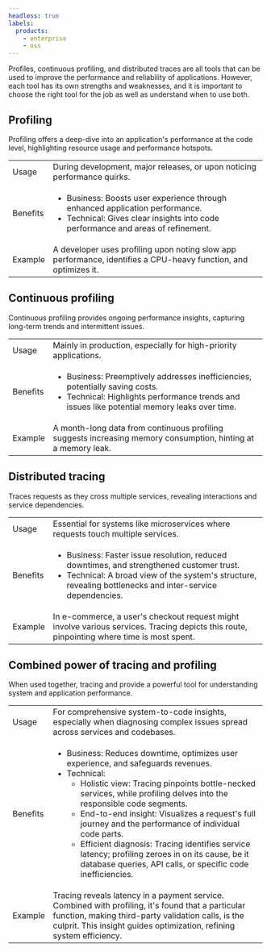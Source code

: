 ```yaml
---
headless: true
labels:
  products:
    - enterprise
    - oss
---
```


[//]: # 'This file documents the introductory material for traces to profiling for the Pyroscope data source.'
[//]: # 'This shared file is included in these locations:'
[//]: # '/grafana/docs/sources/datasources/pyroscope/profiling-and-tracing.md'
[//]: # '/website/docs/grafana-cloud/data-configuration/traces/traces-query-editor.md'
[//]: # '/docs/sources/view-and-analyze-profile-data/profile-tracing/_index.md'
[//]: #
[//]: # 'If you make changes to this file, verify that the meaning and content are not changed in any place where the file is included.'
[//]: # 'Any links should be fully qualified and not relative: /docs/grafana/ instead of ../grafana/.'

<!-- Profiling and tracing integration -->

Profiles, continuous profiling, and distributed traces are all tools that can be used to improve the performance and reliability of applications.
However, each tool has its own strengths and weaknesses, and it is important to choose the right tool for the job as well as understand when to use both.

## Profiling

Profiling offers a deep-dive into an application's performance at the code level, highlighting resource usage and performance hotspots.

<table>
  <tr>
   <td>Usage
   </td>
   <td>During development, major releases, or upon noticing performance quirks.
   </td>
  </tr>
  <tr>
   <td>Benefits
   </td>
   <td>
<ul>

<li>Business: Boosts user experience through enhanced application performance.

<li>Technical: Gives clear insights into code performance and areas of refinement.
</li>
</ul>
   </td>
  </tr>
  <tr>
   <td>Example
   </td>
   <td>A developer uses profiling upon noting slow app performance, identifies a CPU-heavy function, and optimizes it.
   </td>
  </tr>
</table>

## Continuous profiling

Continuous profiling provides ongoing performance insights, capturing long-term trends and intermittent issues.

<table>
  <tr>
   <td>Usage
   </td>
   <td>Mainly in production, especially for high-priority applications.
   </td>
  </tr>
  <tr>
   <td>Benefits
   </td>
   <td>
<ul>

<li>Business: Preemptively addresses inefficiencies, potentially saving costs.

<li>Technical: Highlights performance trends and issues like potential memory leaks over time.
</li>
</ul>
   </td>
  </tr>
  <tr>
   <td>Example
   </td>
   <td>A month-long data from continuous profiling suggests increasing memory consumption, hinting at a memory leak.
   </td>
  </tr>
</table>

## Distributed tracing

Traces requests as they cross multiple services, revealing interactions and service dependencies.

<table>
  <tr>
   <td>Usage
   </td>
   <td>Essential for systems like microservices where requests touch multiple services.
   </td>
  </tr>
  <tr>
   <td>Benefits
   </td>
   <td>
<ul>

<li>Business: Faster issue resolution, reduced downtimes, and strengthened customer trust.

<li>Technical: A broad view of the system's structure, revealing bottlenecks and inter-service dependencies.
</li>
</ul>
   </td>
  </tr>
  <tr>
   <td>Example
   </td>
   <td>In e-commerce, a user's checkout request might involve various services. Tracing depicts this route, pinpointing where time is most spent.
   </td>
  </tr>
</table>

## Combined power of tracing and profiling

When used together, tracing and provide a powerful tool for understanding system and application performance.

<table>
  <tr>
   <td>Usage
   </td>
   <td>For comprehensive system-to-code insights, especially when diagnosing complex issues spread across services and codebases.
   </td>
  </tr>
  <tr>
   <td>Benefits
   </td>
   <td>
<ul>

<li>Business: Reduces downtime, optimizes user experience, and safeguards revenues.

<li>Technical:
<ul>

<li>Holistic view: Tracing pinpoints bottle-necked services, while profiling delves into the responsible code segments.

<li>End-to-end insight: Visualizes a request's full journey and the performance of individual code parts.

<li>Efficient diagnosis: Tracing identifies service latency; profiling zeroes in on its cause, be it database queries, API calls, or specific code inefficiencies.
</li>
</ul>
</li>
</ul>
   </td>
  </tr>
  <tr>
   <td>Example
   </td>
   <td>Tracing reveals latency in a payment service. Combined with profiling, it's found that a particular function, making third-party validation calls, is the culprit. This insight guides optimization, refining system efficiency.
   </td>
  </tr>
</table>
